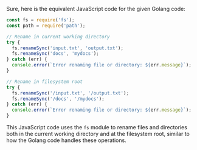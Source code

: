  Sure, here is the equivalent JavaScript code for the given Golang code:

```javascript
const fs = require('fs');
const path = require('path');

// Rename in current working directory
try {
  fs.renameSync('input.txt', 'output.txt');
  fs.renameSync('docs', 'mydocs');
} catch (err) {
  console.error(`Error renaming file or directory: ${err.message}`);
}

// Rename in filesystem root
try {
  fs.renameSync('/input.txt', '/output.txt');
  fs.renameSync('/docs', '/mydocs');
} catch (err) {
  console.error(`Error renaming file or directory: ${err.message}`);
}
```

This JavaScript code uses the `fs` module to rename files and directories both in the current working directory and at the filesystem root, similar to how the Golang code handles these operations.
